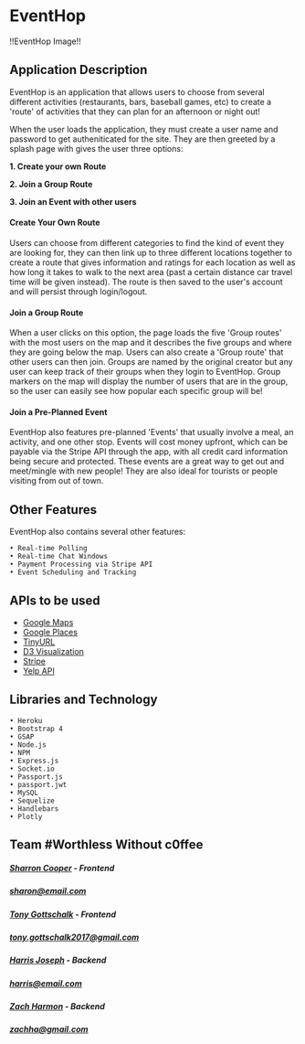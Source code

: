 # EventHop

!!EventHop Image!!

## Application Description

EventHop is an application that allows users to choose from several different activities (restaurants, bars, baseball games, etc) to create a 'route' of activities that they can plan for an afternoon or night out!  

When the user loads the application, they must create a user name and password to get autheniticated for the site.  They are then greeted by a splash page with gives the user three options:

**1. Create your own Route**

**2. Join a Group Route**

**3. Join an Event with other users**


#### Create Your Own Route

Users can choose from different categories to find the kind of event they are looking for, they can then link up to three different locations together to create a route that gives information and ratings for each location as well as how long it takes to walk to the next area (past a certain distance car travel time will be given instead).  The route is then saved to the user's account and will persist through login/logout.  
 
#### Join a Group Route

 When a user clicks on this option, the page loads the five 'Group routes' with the most users on the map and it describes the five groups and where they are going below the map.  Users can also create a 'Group route' that other users can then join.  Groups are named by the original creator but any user can keep track of their groups when they login to EventHop.  Group markers on the map will display the number of users that are in the group, so the user can easily see how popular each specific group will be!
 
#### Join a Pre-Planned Event

EventHop also features pre-planned 'Events' that usually involve a meal, an activity, and one other stop.  Events will cost money upfront, which can be payable via the Stripe API through the app, with all credit card information being secure and protected.  These events are a great way to get out and meet/mingle with new people!  They are also ideal for tourists or people visiting from out of town.

## Other Features

EventHop also contains several other features:

	• Real-time Polling
	• Real-time Chat Windows
	• Payment Processing via Stripe API
    • Event Scheduling and Tracking 

## APIs to be used
* [Google Maps](https://developers.google.com/maps/documentation/javascript/)
* [Google Places](https://developers.google.com/places/)
* [TinyURL](https://tinyurl.com/)
* [D3 Visualization](https://d3js.org/)
* [Stripe](https://stripe.com/docs/payment-request-api)
* [Yelp API](https://www.yelp.com/developers/documentation/v3/get_started)

## Libraries and Technology
	• Heroku
	• Bootstrap 4
	• GSAP
	• Node.js
	• NPM
	• Express.js
	• Socket.io
	• Passport.js
	• passport.jwt
	• MySQL
	• Sequelize
	• Handlebars
	• Plotly

## Team #Worthless Without c0ffee
	
##### **[Sharron Cooper](https://www.github.com/swcooper2014) - Frontend**
##### sharon@email.com

##### **[Tony Gottschalk](https://www.github.com/t-gottschalk) - Frontend**
##### tony.gottschalk2017@gmail.com 

##### **[Harris Joseph](https://www.github.com/HarryCaveMan) - Backend**
##### harris@email.com

##### **[Zach Harmon](https://www.github.com/zachha) - Backend**
##### zachha@gmail.com
	